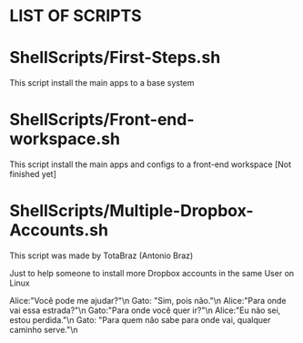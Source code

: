 # LIST OF SCRIPTS

# ShellScripts/First-Steps.sh

This script install the main apps to a base system

# ShellScripts/Front-end-workspace.sh

This script install the main apps and configs to a front-end workspace [Not finished yet]

# ShellScripts/Multiple-Dropbox-Accounts.sh

This script was made by TotaBraz (Antonio Braz)

Just to help someone to install more Dropbox accounts in the same User on Linux


Alice:"Você pode me ajudar?"\n
Gato: "Sim, pois não."\n
Alice:"Para onde vai essa estrada?"\n
Gato:"Para onde você quer ir?"\n
Alice:"Eu não sei, estou perdida."\n
Gato: "Para quem não sabe para onde vai, qualquer caminho serve."\n
